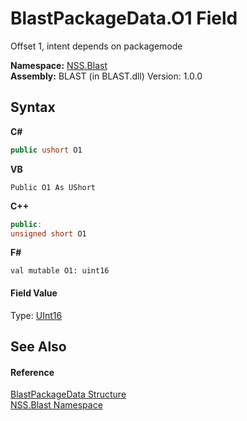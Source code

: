 # BlastPackageData.O1 Field
 

Offset 1, intent depends on packagemode

**Namespace:**&nbsp;<a href="88b55311-4a89-0894-e27a-e157e443c7f7">NSS.Blast</a><br />**Assembly:**&nbsp;BLAST (in BLAST.dll) Version: 1.0.0

## Syntax

**C#**<br />
``` C#
public ushort O1
```

**VB**<br />
``` VB
Public O1 As UShort
```

**C++**<br />
``` C++
public:
unsigned short O1
```

**F#**<br />
``` F#
val mutable O1: uint16
```


#### Field Value
Type: <a href="https://docs.microsoft.com/dotnet/api/system.uint16" target="_blank" rel="noopener noreferrer">UInt16</a>

## See Also


#### Reference
<a href="08d36c75-b5dc-8eaf-5936-daa952653fa2">BlastPackageData Structure</a><br /><a href="88b55311-4a89-0894-e27a-e157e443c7f7">NSS.Blast Namespace</a><br />
